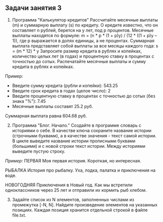 ## Задачи занятия 3
1. Программа "Калькулятор кредитов" Рассчитайте месячные выплаты (m) и суммарную выплату (s) по кредиту. О кредите известно, что он составляет n рублей, берется на y лет, под p процентов. Месячные выплаты находятся по формуле: m = (n * p * (1 + p)y) / (12 * ((1 + p)y – 1)), где p выражается в долях единицы, а не процентах. Суммарная выплата представляет собой выплаты за все месяцы каждого года: s = (m * 12) * y Запросите размер кредита в рублях и копейках, количество целых лет (в годах) и процентную ставку в процентах с точностью до сотых. Распечатайте месячные выплаты и сумму кредита в рублях и копейках.

Пример:

- Введите сумму кредита (рубли и копейки): 543.25
- Введите срок кредита в годах (целое число): 2
- Введите процентную ставку в процентах с точностью до сотых (без знака "%"): 7.45 
- Месячные выплаты составят 25.2 руб. 

Суммарная выплата равна 604.68 руб.


2. Программа "Блог. Начало." Создайте в программе словарь с историями о себе. В качестве ключа сохраните название истории (строчными буквами), а в качестве значения - текст самой истории. В цикле выведите название истории прописными буквами (большими) и с новой строки текст истории. Между историями выведите пустую строку.

*Пример:*
ПЕРВАЯ
Моя первая история. Короткая, но интересная.

РЫБАЛКА
История про рыбалку. Уха, лодка, палатка и приключения на воде.

НОВОГОДНЯЯ
Приключения в Новый год. Как мы встретили одноклассников через 25 лет и отправили их кормить рыб хлебом.

3. Задайте список из N элементов, заполненных числами из промежутка [-N, N]. Найдите произведение элементов на указанных позициях. Каждая позиция хранится отдельной строкой в  файле file.txt.


